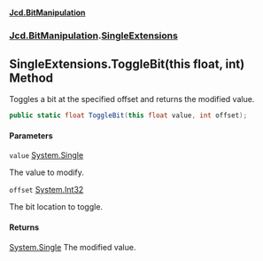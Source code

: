 #### [Jcd.BitManipulation](index.md 'index')

### [Jcd.BitManipulation](Jcd.BitManipulation.md 'Jcd.BitManipulation').[SingleExtensions](Jcd.BitManipulation.SingleExtensions.md 'Jcd.BitManipulation.SingleExtensions')

## SingleExtensions.ToggleBit(this float, int) Method

Toggles a bit at the specified offset and returns the modified value.

```csharp
public static float ToggleBit(this float value, int offset);
```

#### Parameters

<a name='Jcd.BitManipulation.SingleExtensions.ToggleBit(thisfloat,int).value'></a>

`value` [System.Single](https://docs.microsoft.com/en-us/dotnet/api/System.Single 'System.Single')

The value to modify.

<a name='Jcd.BitManipulation.SingleExtensions.ToggleBit(thisfloat,int).offset'></a>

`offset` [System.Int32](https://docs.microsoft.com/en-us/dotnet/api/System.Int32 'System.Int32')

The bit location to toggle.

#### Returns

[System.Single](https://docs.microsoft.com/en-us/dotnet/api/System.Single 'System.Single')
The modified value.